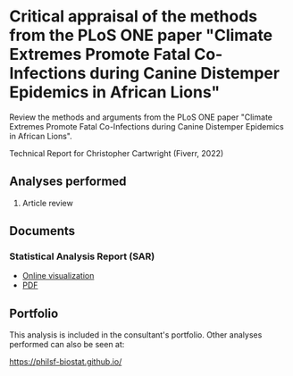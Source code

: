 # Critical appraisal of the methods from the PLoS ONE paper "Climate Extremes Promote Fatal Co-Infections during Canine Distemper Epidemics in African Lions"

Review the methods and arguments from the PLoS ONE paper
"Climate Extremes Promote Fatal Co-Infections during Canine Distemper Epidemics in African Lions".

<!-- Statistical Analysis for Christopher Cartwright (Fiverr, 2022) -->
Technical Report for Christopher Cartwright (Fiverr, 2022)

## Analyses performed

<!-- 1. Descriptive analysis -->
<!-- 1. Inferential analysis -->
<!-- 1. Power analysis -->
<!-- 1. Missing data imputation -->
<!-- 1. Statistical models -->
1. Article review

## Documents

<!-- ### Analytical Plan (SAP) -->

<!-- - [Online visualization][sapviz-v02] -->
<!-- - [PDF][sappdf-v02] -->

<!-- - [Online visualization][sapviz-v01] -->
<!-- - [PDF][sappdf-v01] -->

### Statistical Analysis Report (SAR)

<!-- - [Online visualization][reportviz-v02] -->
<!-- - [PDF][pdf-v02] -->

- [Online visualization][reportviz-v01]
- [PDF][pdf-v01]

<!-- ## Associated analyses -->

<!-- This analysis is part of a larger project and is supported by other analyses, linked below. -->

<!-- **[assoc_title]** -->

<!-- <[assoc_link]> -->

## Portfolio

This analysis is included in the consultant's portfolio.
Other analyses performed can also be seen at:

<https://philsf-biostat.github.io/>

<!-- --- -->

[sapviz-v01]: report/SAP-2022-039-CH-v01.md
[sapviz-v02]: report/SAP-2022-039-CH-v02.md
[sappdf-v01]: https://docs.google.com/viewer?url=https://github.com/philsf-biostat/SAR-2022-039-CH/raw/main/report/SAP-2022-039-CH-v01.pdf
[sappdf-v02]: https://docs.google.com/viewer?url=https://github.com/philsf-biostat/SAR-2022-039-CH/raw/main/report/SAP-2022-039-CH-v02.pdf

[reportviz-v01]: report/SAR-2022-039-CH-v01.md
[reportviz-v02]: report/SAR-2022-039-CH-v02.md
[pdf-v01]: https://docs.google.com/viewer?url=https://github.com/philsf-biostat/SAR-2022-039-CH/raw/main/report/SAR-2022-039-CH-v01.pdf
[pdf-v02]: https://docs.google.com/viewer?url=https://github.com/philsf-biostat/SAR-2022-039-CH/raw/main/report/SAR-2022-039-CH-v02.pdf

